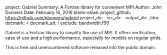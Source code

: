 project:   Gabriel
Summary: A Fortran library for convenient MPI
Author: John Donners
Date:    February 16, 2016
blank-value:
project_github: https://github.com/jdonners/gabriel
project_dir: .
src_dir: .
output_dir: ./doc
docmark: <
docmark_alt: !
exclude: bandwidth.f90

Gabriel is a Fortran library to simplify the use of MPI.
It offers verification, ease of use and a high performance, 
especially for models on regular grids.

This is free and unencumbered software released into the public domain.
